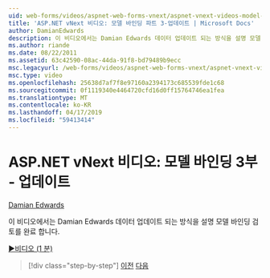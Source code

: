 ```yaml
---
uid: web-forms/videos/aspnet-web-forms-vnext/aspnet-vnext-videos-model-binding-part-3-updating
title: 'ASP.NET vNext 비디오: 모델 바인딩 파트 3-업데이트 | Microsoft Docs'
author: DamianEdwards
description: 이 비디오에서는 Damian Edwards 데이터 업데이트 되는 방식을 설명 모델 바인딩 검토를 완료 합니다.
ms.author: riande
ms.date: 08/22/2011
ms.assetid: 63c42590-08ac-44da-91f8-bd79489b9ecc
msc.legacyurl: /web-forms/videos/aspnet-web-forms-vnext/aspnet-vnext-videos-model-binding-part-3-updating
msc.type: video
ms.openlocfilehash: 25638d7af7f8e97160a2394173c685539fde1c68
ms.sourcegitcommit: 0f1119340e4464720cfd16d0ff15764746ea1fea
ms.translationtype: MT
ms.contentlocale: ko-KR
ms.lasthandoff: 04/17/2019
ms.locfileid: "59413414"
---
```

# <a name="aspnet-vnext-videos-model-binding-part-3---updating"></a>ASP.NET vNext 비디오: 모델 바인딩 3부 - 업데이트

[Damian Edwards](https://github.com/DamianEdwards)

이 비디오에서는 Damian Edwards 데이터 업데이트 되는 방식을 설명 모델 바인딩 검토를 완료 합니다.

[&#9654;비디오 (1 분)](https://channel9.msdn.com/Blogs/ASP-NET-Site-Videos/aspnet-vnext-videos-model-binding-part-3-updating)

> [!div class="step-by-step"]
> [이전](aspnet-vnext-videos-model-binding-part-2-filtering.md)
> [다음](aspnet-45-web-forms-model-binding.md)
